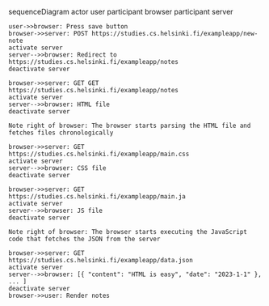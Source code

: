 sequenceDiagram
    actor user
    participant browser
    participant server
    
    user->>browser: Press save button
    browser->>server: POST https://studies.cs.helsinki.fi/exampleapp/new-note
    activate server
    server-->>browser: Redirect to https://studies.cs.helsinki.fi/exampleapp/notes
    deactivate server
    
    browser->>server: GET GET https://studies.cs.helsinki.fi/exampleapp/notes
    activate server
    server-->>browser: HTML file
    deactivate server
    
    Note right of browser: The browser starts parsing the HTML file and fetches files chronologically

    browser->>server: GET https://studies.cs.helsinki.fi/exampleapp/main.css
    activate server
    server-->>browser: CSS file
    deactivate server

    browser->>server: GET https://studies.cs.helsinki.fi/exampleapp/main.ja
    activate server
    server-->>browser: JS file
    deactivate server
    
    Note right of browser: The browser starts executing the JavaScript code that fetches the JSON from the server
    
    browser->>server: GET https://studies.cs.helsinki.fi/exampleapp/data.json
    activate server
    server-->>browser: [{ "content": "HTML is easy", "date": "2023-1-1" }, ... ]
    deactivate server    
    browser->>user: Render notes
 